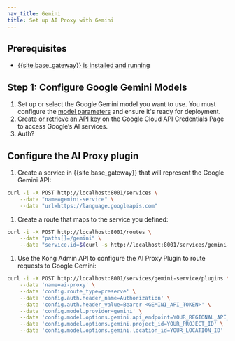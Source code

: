 ```yaml
---
nav_title: Gemini
title: Set up AI Proxy with Gemini
---
```


## Prerequisites
* [{{site.base_gateway}} is installed and running](/gateway/latest/get-started/)

## Step 1: Configure Google Gemini Models
1. Set up or select the Google Gemini model you want to use. You must configure the [model parameters](https://cloud.google.com/vertex-ai/generative-ai/docs/samples/generativeaionvertexai-gemini-pro-config-example) and ensure it's ready for deployment. <!-- is there any additional guidance here about what to configure? something we could put in a table with mapping the parameter to the value?-->
1. [Create or retrieve an API key](https://ai.google.dev/gemini-api/docs/api-key) on the Google Cloud API Credentials Page to access Google’s AI services.
1. Auth?

## Configure the AI Proxy plugin

1. Create a service in {{site.base_gateway}} that will represent the Google Gemini API:
```sh
curl -i -X POST http://localhost:8001/services \
    --data "name=gemini-service" \
    --data "url=https://language.googleapis.com"
```
1. Create a route that maps to the service you defined:
```sh
curl -i -X POST http://localhost:8001/routes \
    --data "paths[]=/gemini" \
    --data "service.id=$(curl -s http://localhost:8001/services/gemini-service | jq -r '.id')"
```
1. Use the Kong Admin API to configure the AI Proxy Plugin to route requests to Google Gemini:
```sh
curl -i -X POST http://localhost:8001/services/gemini-service/plugins \
    --data 'name=ai-proxy' \
    --data 'config.route_type=preserve' \
    --data 'config.auth.header_name=Authorization' \
    --data 'config.auth.header_value=Bearer <GEMINI_API_TOKEN>' \
    --data 'config.model.provider=gemini' \
    --data 'config.model.options.gemini.api_endpoint=YOUR_REGIONAL_API_ENDPOINT' \
    --data 'config.model.options.gemini.project_id=YOUR_PROJECT_ID' \
    --data 'config.model.options.gemini.location_id=YOUR_LOCATION_ID'
```
<!-- I'm confused about the entity_checks. Looks like it needs to be false for Gemini/Bedrock. It's false by default, so I don't think I need to specify it in the config. But does that then mean I should remove the auth headers from the config? is the auth then replaced by the gemini/bedrock config?-->